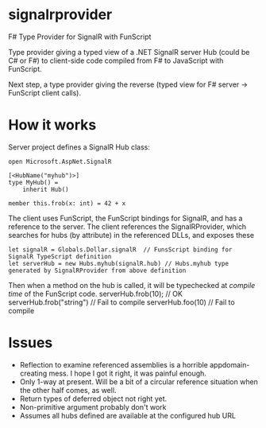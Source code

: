 signalrprovider
===============

F# Type Provider for SignalR with FunScript

Type provider giving a typed view of a .NET SignalR server Hub (could be C# or F#) to client-side code compiled
from F# to JavaScript with FunScript.

Next step, a type provider giving the reverse (typed view for F# server -> FunScript client calls).

How it works
============

Server project defines a SignalR Hub class: 

    open Microsoft.AspNet.SignalR

    [<HubName("myhub")>]
    type MyHub() = 
        inherit Hub()
        
    member this.frob(x: int) = 42 + x
    
The client uses FunScript, the FunScript bindings for SignalR, and has a reference to the server.
The client references the SignalRProvider, which searches for hubs (by attribute) in the referenced DLLs,
and exposes these

    let signalR = Globals.Dollar.signalR  // FunsScript binding for SignalR TypeScript definition
    let serverHub = new Hubs.myhub(signalR.hub) // Hubs.myhub type generated by SignalRProvider from above definition
    
    
Then when a method on the hub is called, it will be typechecked at *compile time* of the FunScript code.
    serverHub.frob(10); // OK
    serverHub.frob("string") // Fail to compile
    serverHub.foo(10) // Fail to compile
    
Issues
======
* Reflection to examine referenced assemblies is a horrible appdomain-creating mess. I hope I got it right, it was painful enough.
* Only 1-way at present. Will be a bit of a circular reference situation when the other half comes, as well.
* Return types of deferred object not right yet.
* Non-primitive argument probably don't work
* Assumes all hubs defined are available at the configured hub URL
